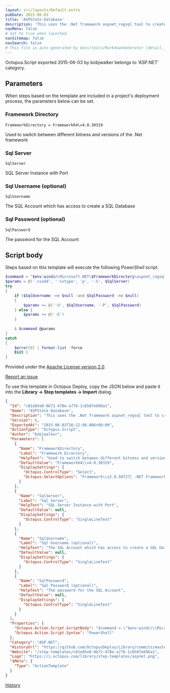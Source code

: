 ```yaml
---
layout: src/layouts/Default.astro
pubDate: 2015-06-03
title: 'ASPState Database'
description: 'This uses the .Net framework aspnet_regsql tool to create an ASPState database using the credentials provided. If the username and password are both empty then it will attempt a trusted connection.'
navMenu: false
# Set to true when launched
navSitemap: false
navSearch: false
# This file is auto-generated by docs/tools/MarkdownGenerator (detail.js)
---
```


Octopus.Script exported 2015-06-03 by bobjwalker belongs to 'ASP.NET' category.

## Parameters

When steps based on the template are included in a project's deployment process, the parameters below can be set.


<div class="param">

### Framework Directory

`FrameworkDirectory = Framework64\v4.0.30319`

Used to switch between different bitness and versions of the .Net framework

</div>
        
<div class="param">

### Sql Server

`SqlServer`

SQL Server Instance with Port

</div>
        
<div class="param">

### Sql Username (optional)

`SqlUsername`

The SQL Account which has access to create a SQL Database

</div>
        
<div class="param">

### Sql Password (optional)

`SqlPassword`

The password for the SQL Account

</div>
        

## Script body

Steps based on this template will execute the following *PowerShell* script.

```powershell
$command = "$env:windir\Microsoft.NET\$FrameworkDirectory\aspnet_regsql.exe"
$params = @('-ssadd', '-sstype', 'p', '-S', $SqlServer)
try
{    
    if ($SqlUsername -ne $null -and $SqlPassword -ne $null)
    {
        $params += @('-U', $SqlUsername, '-P', $SqlPassword)
    } else {
        $params += @('-E')
    }
    
    & $command @params
}
catch
{    
    $error[0] | format-list -force
    Exit 1
}
```

Provided under the [Apache License version 2.0](https://github.com/OctopusDeploy/Library/blob/master/LICENSE.txt).

[Report an issue](https://github.com/OctopusDeploy/Library/issues/new?assignees=&labels=&projects=&template=bug-report.yml&title=Issue%20with%20ASPState%20Database&step-template=ASPState%20Database)

<div class="get-json">

To use this template in Octopus Deploy, copy the JSON below and paste it into the **Library → Step templates → Import** dialog.

```json
{
  "Id": "c81e85e0-0b72-478e-a776-1c658fe696a1",
  "Name": "ASPState Database",
  "Description": "This uses the .Net framework aspnet_regsql tool to create an ASPState database using the credentials provided. If the username and password are both empty then it will attempt a trusted connection.",
  "Version": 6,
  "ExportedAt": "2015-06-03T16:12:08.806+00:00",
  "ActionType": "Octopus.Script",
  "Author": "bobjwalker",
  "Parameters": [
    {
      "Name": "FrameworkDirectory",
      "Label": "Framework Directory",
      "HelpText": "Used to switch between different bitness and versions of the .Net framework",
      "DefaultValue": "Framework64\\v4.0.30319",
      "DisplaySettings": {
        "Octopus.ControlType": "Select",
        "Octopus.SelectOptions": "Framework\\v2.0.50727| .NET Framework Ver 2.0/3.0/3.5 (32-bit)\nFramework64\\v2.0.50727| .NET Framework ver 2.0/3.0/3.5 (64-bit)\nFramework\\v4.0.30319| .NET Framework version 4 (32-bit)\nFramework64\\v4.0.30319| .NET Framework version 4 (64-bit)"
      }
    },
    {
      "Name": "SqlServer",
      "Label": "Sql Server",
      "HelpText": "SQL Server Instance with Port",
      "DefaultValue": null,
      "DisplaySettings": {
        "Octopus.ControlType": "SingleLineText"
      }
    },
    {
      "Name": "SqlUsername",
      "Label": "Sql Username (optional)",
      "HelpText": "The SQL Account which has access to create a SQL Database",
      "DefaultValue": null,
      "DisplaySettings": {
        "Octopus.ControlType": "SingleLineText"
      }
    },
    {
      "Name": "SqlPassword",
      "Label": "Sql Password (optional)",
      "HelpText": "The password for the SQL Account",
      "DefaultValue": null,
      "DisplaySettings": {
        "Octopus.ControlType": "SingleLineText"
      }
    }
  ],
  "Properties": {
    "Octopus.Action.Script.ScriptBody": "$command = \"$env:windir\\Microsoft.NET\\$FrameworkDirectory\\aspnet_regsql.exe\"\n$params = @('-ssadd', '-sstype', 'p', '-S', $SqlServer)\ntry\n{    \n    if ($SqlUsername -ne $null -and $SqlPassword -ne $null)\n    {\n        $params += @('-U', $SqlUsername, '-P', $SqlPassword)\n    } else {\n        $params += @('-E')\n    }\n    \n    & $command @params\n}\ncatch\n{    \n    $error[0] | format-list -force\n    Exit 1\n}",
    "Octopus.Action.Script.Syntax": "PowerShell"
  },
  "Category": "ASP.NET",
  "HistoryUrl": "https://github.com/OctopusDeploy/Library/commits/master/step-templates//opt/buildagent/work/75443764cd38076d/step-templates/aspnet-state-database.json",
  "Website": "/step-templates/c81e85e0-0b72-478e-a776-1c658fe696a1",
  "Logo": "https://i.octopus.com/library/step-templates/aspnet.png",
  "$Meta": {
    "Type": "ActionTemplate"
  }
}
```

[History](https://github.com/OctopusDeploy/Library/commits/master/step-templates/https://github.com/OctopusDeploy/Library/commits/master/step-templates//opt/buildagent/work/75443764cd38076d/step-templates/aspnet-state-database.json)

</div>
